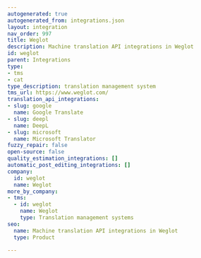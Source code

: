 ```yaml
---
autogenerated: true
autogenerated_from: integrations.json
layout: integration
nav_order: 997
title: Weglot
description: Machine translation API integrations in Weglot
id: weglot
parent: Integrations
type:
- tms
- cat
type_description: translation management system
tms_url: https://www.weglot.com/
translation_api_integrations:
- slug: google
  name: Google Translate
- slug: deepl
  name: DeepL
- slug: microsoft
  name: Microsoft Translator
fuzzy_repair: false
open-source: false
quality_estimation_integrations: []
automatic_post_editing_integrations: []
company:
  id: weglot
  name: Weglot
more_by_company:
- tms:
  - id: weglot
    name: Weglot
    type: Translation management systems
seo:
  name: Machine translation API integrations in Weglot
  type: Product

---
```


